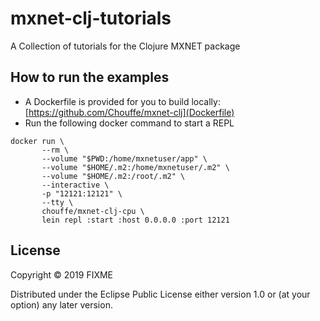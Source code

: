 # mxnet-clj-tutorials

A Collection of tutorials for the Clojure MXNET package

## How to run the examples

* A Dockerfile is provided for you to build locally: [https://github.com/Chouffe/mxnet-clj](Dockerfile)
* Run the following docker command to start a REPL
```
docker run \
       --rm \
       --volume "$PWD:/home/mxnetuser/app" \
       --volume "$HOME/.m2:/home/mxnetuser/.m2" \
       --volume "$HOME/.m2:/root/.m2" \
       --interactive \
       -p "12121:12121" \
       --tty \
       chouffe/mxnet-clj-cpu \
       lein repl :start :host 0.0.0.0 :port 12121
```

## License

Copyright © 2019 FIXME

Distributed under the Eclipse Public License either version 1.0 or (at
your option) any later version.
